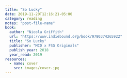 ```yaml
---
title: "So Lucky"
date: 2019-11-20T12:16:21-05:00
category: reading
notes: "post-file-name"
book:
  author: "Nicola Griffith"
  url: "https://www.indiebound.org/book/9780374265922"
  title: "So Lucky"
  publisher: "MCD x FSG Originals"
  publish_year: 2018
  year_read: 2019
resources:
  - name: cover
    src: images/cover.jpg
---
```


